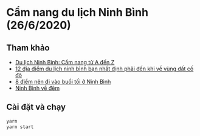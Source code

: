 # Cẩm nang du lịch Ninh Bình (26/6/2020)

## Tham khảo

- [Du lịch Ninh Bình: Cẩm nang từ A đến Z](https://www.ivivu.com/blog/2016/04/du-lich-ninh-binh-cam-nang-tu-a-den-z/)
- [12 địa điểm du lịch ninh bình bạn nhất định phải đến khi về vùng đất cố đô](http://hangmua.vn/12-dia-diem-du-lich-ninh-binh-ban-nhat-dinh-phai-den-khi-ve-vung-dat-co-do/)
- [8 điểm nên đi vào buổi tối ở Ninh Bình](https://lolivi.com/page/8-diem-nen-di-vao-buoi-toi-o-ninh-binh-1451)
- [Ninh Bình về đêm](https://cattour.vn/blog/ninh-binh-ve-dem-1820.html)


## Cài đặt và chạy

```sh
yarn
yarn start
```

